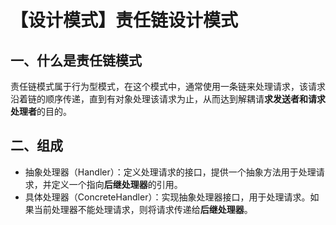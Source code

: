 # 【设计模式】责任链设计模式

## 一、什么是责任链模式

责任链模式属于行为型模式，在这个模式中，通常使用一条链来处理请求，该请求沿着链的顺序传递，直到有对象处理该请求为止，从而达到解耦请**求发送者和请求处理者**的目的。

## 二、组成

- 抽象处理器（Handler）：定义处理请求的接口，提供一个抽象方法用于处理请求，并定义一个指向**后继处理器**的引用。
- 具体处理器（ConcreteHandler）：实现抽象处理器接口，用于处理请求。如果当前处理器不能处理请求，则将请求传递给**后继处理器**。

